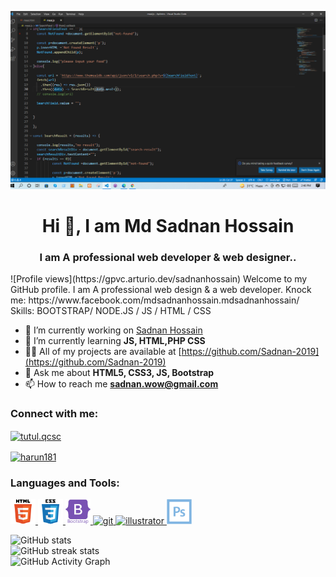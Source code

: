  
![I am Sadnan Hossain](https://github.com/Sadnan-2019/Sadnan-2019/blob/main/searaa.PNG)
<h1 align="center">Hi 👋, I am Md Sadnan Hossain</h1>
<h3 align="center">I am A professional web developer &  web designer..</h3>
![Profile views](https://gpvc.arturio.dev/sadnanhossain) 
Welcome to my GitHub profile. I am A professional web design & a web developer. 
Knock me: https://www.facebook.com/mdsadnanhossain.mdsadnanhossain/
Skills: BOOTSTRAP/ NODE.JS / JS / HTML / CSS
 
- 🔭 I’m currently working on [Sadnan Hossain](https://github.com/Sadnan-2019)
- 🌱 I’m currently learning **JS, HTML,PHP CSS**
- 👨‍💻 All of my projects are available at [https://github.com/Sadnan-2019](https://github.com/Sadnan-2019)
- 💬 Ask me about **HTML5, CSS3, JS, Bootstrap**
- 📫 How to reach me **sadnan.wow@gmail.com**
<h3 align="left">Connect with me:</h3>
<p align="left">
<a href="https://www.facebook.com/mdsadnanhossain.mdsadnanhossain/" _target="blank"><img align="center" src="https://raw.githubusercontent.com/rahuldkjain/github-profile-readme-generator/master/src/images/icons/Social/facebook.svg" alt="tutul.qcsc" height="30" width="40" /></a>
 
<a href="https://www.linkedin.com/in/md-sadnan-hossain-7a6746214/" _target="blank"><img align="center" src="https://raw.githubusercontent.com/rahuldkjain/github-profile-readme-generator/master/src/images/icons/Social/linked-in-alt.svg" alt="harun181" height="30" width="40" /></a>
 
 
</p>
<h3 align="left">Languages and Tools:</h3>
<p align="left"> 
<a href="https://www.w3.org/html/" _target="_blank"> <img src="https://raw.githubusercontent.com/devicons/devicon/master/icons/html5/html5-original-wordmark.svg" alt="html5" width="40" height="40"/> </a> 
<a href="https://www.w3schools.com/css/" _target="_blank"> <img src="https://raw.githubusercontent.com/devicons/devicon/master/icons/css3/css3-original-wordmark.svg" alt="css3" width="40" height="40"/> </a>
<a href="https://getbootstrap.com" _target="_blank"> <img src="https://raw.githubusercontent.com/devicons/devicon/master/icons/bootstrap/bootstrap-plain-wordmark.svg" alt="bootstrap" width="40" height="40"/> </a> 
<a href="https://git-scm.com/" _target="_blank"> <img src="https://www.vectorlogo.zone/logos/git-scm/git-scm-icon.svg" alt="git" width="40" height="40"/> </a> 
<a href="https://www.adobe.com/in/products/illustrator.html" _target="_blank"> <img src="https://www.vectorlogo.zone/logos/adobe_illustrator/adobe_illustrator-icon.svg" alt="illustrator" width="40" height="40"/> </a> 
<a href="https://www.photoshop.com/en" _target="_blank"> <img src="https://raw.githubusercontent.com/devicons/devicon/master/icons/photoshop/photoshop-line.svg" alt="photoshop" width="40" height="40"/> </a> 
</p>
  

![GitHub stats](https://github-readme-stats.vercel.app/api?username=sadnan-2019&show_icons=true)  
![GitHub streak stats](https://github-readme-streak-stats.herokuapp.com/?user=sadnan-2019)  
![GitHub Activity Graph](https://activity-graph.herokuapp.com/graph?username=sadnan-2019) 

